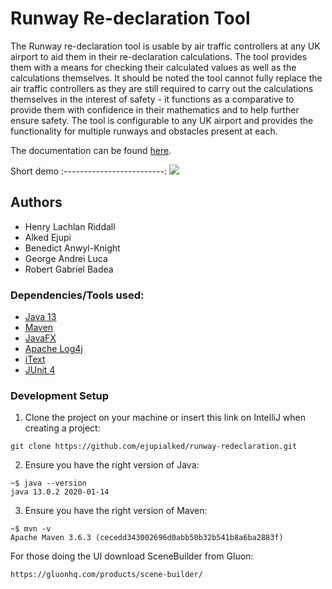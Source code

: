 # Runway Re-declaration Tool
The Runway re-declaration tool is usable by air traffic controllers at any UK airport to aid them in their re-declaration calculations. The tool provides them with a means for checking their calculated values as well as the calculations themselves. It should be noted the tool cannot fully replace the air traffic controllers as they are still required to carry out the calculations themselves in the interest of safety - it functions as a comparative to provide them with confidence in their mathematics and to help further ensure safety.
The tool is configurable to any UK airport and provides the functionality for multiple runways and obstacles present at each.

The documentation can be found [here](https://github.com/ejupialked/runway-redeclaration/blob/master/User%20Documentation.pdf).

Short demo
:-------------------------:
![](https://raw.githubusercontent.com/ejupialked/runway-redeclaration/master/shortDemo.gif?raw=true)

## Authors
* Henry Lachlan Riddall
* Alked Ejupi
* Benedict Anwyl-Knight
* George Andrei Luca
* Robert Gabriel Badea

### Dependencies/Tools used:
* [Java 13](oracle.com/java/technologies/javase-jdk13-downloads.html)
* [Maven](https://maven.apache.org/)
* [JavaFX](https://openjfx.io/)
* [Apache Log4j](https://logging.apache.org/log4j/2.x/)
* [iText](https://itextpdf.com/en)
* [JUnit 4](https://junit.org/junit4/)

 
### Development Setup
 
1. Clone the project on your machine or insert this link on IntelliJ when creating a project:
```
git clone https://github.com/ejupialked/runway-redeclaration.git
```
2. Ensure you have the right version of Java:
```
~$ java --version
java 13.0.2 2020-01-14
```
3. Ensure you have the right version of Maven:
```
~$ mvn -v
Apache Maven 3.6.3 (cecedd343002696d0abb50b32b541b8a6ba2883f)
```
For those doing the UI download SceneBuilder from Gluon:
```
https://gluonhq.com/products/scene-builder/
```
